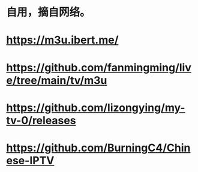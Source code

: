 # 自用，摘自网络。
# https://m3u.ibert.me/
# https://github.com/fanmingming/live/tree/main/tv/m3u
# https://github.com/lizongying/my-tv-0/releases
# https://github.com/BurningC4/Chinese-IPTV
